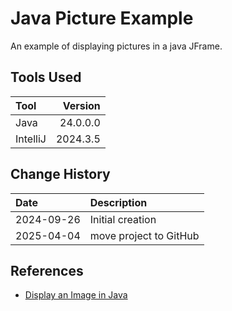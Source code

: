 # Java Picture Example
An example of displaying pictures in a java JFrame.

## Tools Used

| Tool     |  Version |
|:---------|---------:|
| Java     | 24.0.0.0 |
| IntelliJ | 2024.3.5 |

## Change History

| Date       | Description            |
|:-----------|:-----------------------|
| 2024-09-26 | Initial creation       |
| 2025-04-04 | move project to GitHub |

## References
* [Display an Image in Java](https://www.delftstack.com/howto/java/display-an-image-in-java/)

